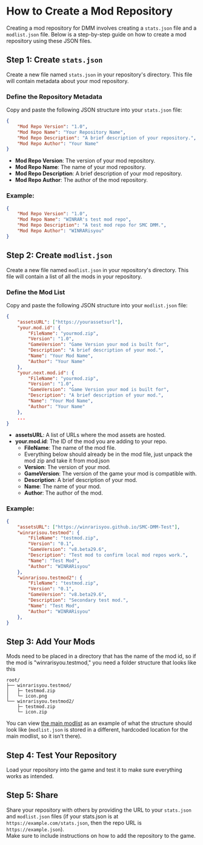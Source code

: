 # How to Create a Mod Repository
Creating a mod repository for DMM involves creating a `stats.json` file and a `modlist.json` file. Below is a step-by-step guide on how to create a mod repository using these JSON files.

## Step 1: Create `stats.json`
Create a new file named `stats.json` in your repository's directory. This file will contain metadata about your mod repository.

### Define the Repository Metadata
Copy and paste the following JSON structure into your `stats.json` file:

```json
{
	"Mod Repo Version": "1.0",
	"Mod Repo Name": "Your Repository Name",
	"Mod Repo Description": "A brief description of your repository.",
	"Mod Repo Author": "Your Name"
}
```

- **Mod Repo Version**: The version of your mod repository.
- **Mod Repo Name**: The name of your mod repository.
- **Mod Repo Description**: A brief description of your mod repository.
- **Mod Repo Author**: The author of the mod repository.

### Example:

```json
{
	"Mod Repo Version": "1.0",
	"Mod Repo Name": "WINRAR's test mod repo",
	"Mod Repo Description": "A test mod repo for SMC DMM.",
	"Mod Repo Author": "WINRARisyou"
}
```

## Step 2: Create `modlist.json`

Create a new file named `modlist.json` in your repository's directory. This file will contain a list of all the mods in your repository.

### Define the Mod List

Copy and paste the following JSON structure into your `modlist.json` file:

```json
{
	"assetsURL": ["https://yourassetsurl"],
	"your.mod.id": {
		"FileName": "yourmod.zip",
		"Version": "1.0",
		"GameVersion": "Game Version your mod is built for",
		"Description": "A brief description of your mod.",
		"Name": "Your Mod Name",
		"Author": "Your Name"
	},
	"your.next.mod.id": {
		"FileName": "yourmod.zip",
		"Version": "1.0",
		"GameVersion": "Game Version your mod is built for",
		"Description": "A brief description of your mod.",
		"Name": "Your Mod Name",
		"Author": "Your Name"
	},
	...
}
```

- **assetsURL**: A list of URLs where the mod assets are hosted.
- **your.mod.id**: The ID of the mod you are adding to your repo.
  - **FileName**: The name of the mod file.
  - Everything below should already be in the mod file, just unpack the mod zip and take it from mod.json
  - **Version**: The version of your mod.
  - **GameVersion**: The version of the game your mod is compatible with.
  - **Description**: A brief description of your mod.
  - **Name**: The name of your mod.
  - **Author**: The author of the mod.

### Example:

```json
{
	"assetsURL": ["https://winrarisyou.github.io/SMC-DMM-Test"],
	"winrarisou.testmod": {
		"FileName": "testmod.zip",
		"Version": "0.1",
		"GameVersion": "v8.beta29.6",
		"Description": "Test mod to confirm local mod repos work.",
		"Name": "Test Mod",
		"Author": "WINRARisyou"
	},
	"winrarisou.testmod2": {
		"FileName": "testmod.zip",
		"Version": "0.1",
		"GameVersion": "v8.beta29.6",
		"Description": "Secondary test mod.",
		"Name": "Test Mod",
		"Author": "WINRARisyou"
	},
}
```

## Step 3: Add Your Mods
Mods need to be placed in a directory that has the name of the mod id, so if the mod is "winrarisyou.testmod," you need a folder structure that looks like this

```
root/
├── winrarisyou.testmod/
│	├─ testmod.zip
│	└─ icon.png
└── winrarisyou.testmod2/
	├─ testmod.zip
	└─ icon.zip

```
You can view [the main modlist](https://archive.org/download/SMC-DMM-Mods)  as an example of what the structure should look like (`modlist.json` is stored in a different, hardcoded location for the main modlist, so it isn't there).

## Step 4: Test Your Repository
Load your repository into the game and test it to make sure everything works as intended.
## Step 5: Share
Share your repository with others by providing the URL to your `stats.json` and `modlist.json` files (if your stats.json is at `https://example.com/stats.json`, then the repo URL is `https://example.json`).
<br>
Make sure to include instructions on how to add the repository to the game.